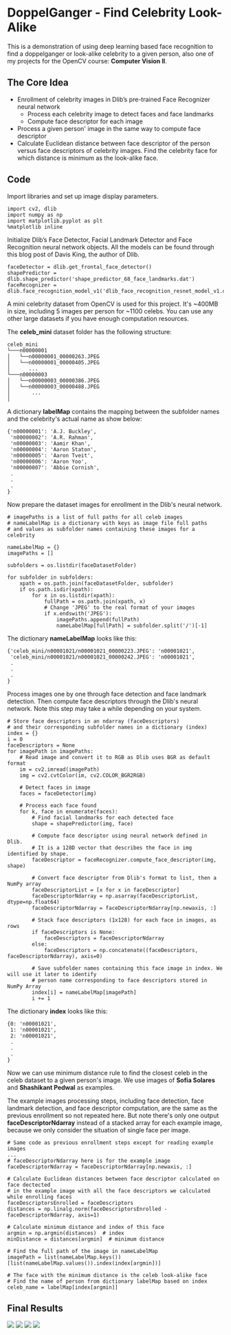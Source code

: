 # DoppelGanger - Find Celebrity Look-Alike

This is a demonstration of using deep learning based face recognition to find a doppelganger or look-alike celebrity to a given person, also one of my projects for the OpenCV course: **Computer Vision II**. 

## The Core Idea

- Enrollment of celebrity images in Dlib’s pre-trained Face Recognizer neural network
    * Process each celebrity image to detect faces and face landmarks
    * Compute face descriptor for each image
- Process a given person' image in the same way to compute face descriptor 
- Calculate Euclidean distance between face descriptor of the person versus face descriptors of celebrity images. Find the celebrity face for which distance is minimum as the look-alike face.

## Code

Import libraries and set up image display parameters.

```
import cv2, dlib
import numpy as np
import matplotlib.pyplot as plt
%matplotlib inline
```

Initialize Dlib’s Face Detector, Facial Landmark Detector and Face Recognition neural network objects. 
All the models can be found through this blog post of Davis King, the author of Dlib.

```
faceDetector = dlib.get_frontal_face_detector()
shapePredictor = dlib.shape_predictor('shape_predictor_68_face_landmarks.dat')
faceRecognizer = dlib.face_recognition_model_v1('dlib_face_recognition_resnet_model_v1.dat')
```

A mini celebrity dataset from OpenCV is used for this project. It's ~400MB in size, including 5 images per person for ~1100 celebs. You can use any other large datasets if you have enough computation resources. 

The **celeb_mini** dataset folder has the following structure:

```
celeb_mini
└───n00000001
│   └──n00000001_00000263.JPEG
│   └──n00000001_00000405.JPEG
│      ...
└───n00000003
│   └──n00000003_00000386.JPEG
│   └──n00000003_00000488.JPEG
│       ...
│
```

A dictionary **labelMap** contains the mapping between the subfolder names and the celebrity's actual name as show below:

```
{'n00000001': 'A.J. Buckley',
 'n00000002': 'A.R. Rahman',
 'n00000003': 'Aamir Khan',
 'n00000004': 'Aaron Staton',
 'n00000005': 'Aaron Tveit',
 'n00000006': 'Aaron Yoo',
 'n00000007': 'Abbie Cornish',
 .
 .
 .
}
```

Now prepare the dataset images for enrollment in the Dlib's neural network.

```
# imagePaths is a list of full paths for all celeb images  
# nameLabelMap is a dictionary with keys as image file full paths
# and values as subfolder names containing these images for a celebrity

nameLabelMap = {}
imagePaths = []

subfolders = os.listdir(faceDatasetFolder)

for subfolder in subfolders:
    xpath = os.path.join(faceDatasetFolder, subfolder)
    if os.path.isdir(xpath):
        for x in os.listdir(xpath):
            fullPath = os.path.join(xpath, x)
            # Change 'JPEG' to the real format of your images
            if x.endswith('JPEG'):
                imagePaths.append(fullPath)
                nameLabelMap[fullPath] = subfolder.split('/')[-1]
```

The dictionary **nameLabelMap** looks like this:

```
{'celeb_mini/n00001021/n00001021_00000223.JPEG': 'n00001021', 
 'celeb_mini/n00001021/n00001021_00000242.JPEG': 'n00001021',
 .
 .
 .
}
```

Process images one by one through face detection and face landmark detection. Then compute face descriptors through the Dlib's neural network. Note this step may take a while depending on your system.

```
# Store face descriptors in an ndarray (faceDescriptors)
# and their corresponding subfolder names in a dictionary (index)
index = {}
i = 0
faceDescriptors = None
for imagePath in imagePaths:
    # Read image and convert it to RGB as Dlib uses BGR as default format
    im = cv2.imread(imagePath)
    img = cv2.cvtColor(im, cv2.COLOR_BGR2RGB)
    
    # Detect faces in image
    faces = faceDetector(img)
    
    # Process each face found
    for k, face in enumerate(faces):
        # Find facial landmarks for each detected face
        shape = shapePredictor(img, face)
        
        # Compute face descriptor using neural network defined in Dlib.
        # It is a 128D vector that describes the face in img identified by shape.
        faceDescriptor = faceRecognizer.compute_face_descriptor(img, shape)
        
        # Convert face descriptor from Dlib's format to list, then a NumPy array
        faceDescriptorList = [x for x in faceDescriptor]
        faceDescriptorNdarray = np.asarray(faceDescriptorList, dtype=np.float64)
        faceDescriptorNdarray = faceDescriptorNdarray[np.newaxis, :]
        
        # Stack face descriptors (1x128) for each face in images, as rows
        if faceDescriptors is None:
            faceDescriptors = faceDescriptorNdarray
        else:
            faceDescriptors = np.concatenate((faceDescriptors, faceDescriptorNdarray), axis=0)
        
        # Save subfolder names containing this face image in index. We will use it later to identify
        # person name corresponding to face descriptors stored in NumPy Array
        index[i] = nameLabelMap[imagePath]
        i += 1
```

The dictionary **index** looks like this:

```
{0: 'n00001021', 
 1: 'n00001021', 
 2: 'n00001021', 
 .
 .
 .
}
```

Now we can use minimum distance rule to find the closest celeb in the celeb dataset to a given person's image. We use images of **Sofia Solares** and **Shashikant Pedwal** as examples.

The example images processing steps, including face detection, face landmark detection, and face descriptor computation, are the same as the previous enrollment so not repeated here. But note there's only one output **faceDescriptorNdarray** instead of a stacked array for each example image, because we only consider the situation of single face per image.

```
# Same code as previous enrollment steps except for reading example images
... 
# faceDescriptorNdarray here is for the example image
faceDescriptorNdarray = faceDescriptorNdarray[np.newaxis, :] 
        
# Calculate Euclidean distances between face descriptor calculated on face dectected
# in the example image with all the face descriptors we calculated while enrolling faces
faceDescriptorsEnrolled = faceDescriptors
distances = np.linalg.norm(faceDescriptorsEnrolled - faceDescriptorNdarray, axis=1)
        
# Calculate minimum distance and index of this face
argmin = np.argmin(distances)  # index
minDistance = distances[argmin]  # minimum distance
        
# Find the full path of the image in nameLabelMap
imagePath = list(nameLabelMap.keys())[list(nameLabelMap.values()).index(index[argmin])]  
    
# The face with the minimum distance is the celeb look-alike face
# Find the name of person from dictionary labelMap based on index 
celeb_name = labelMap[index[argmin]]
```

## Final Results

![](/data/images/shashikant-pedwal.jpg)  ![](/data/images/sofia-solares.jpg) ![](/data/images/alike1.JPEG)  ![](/data/images/alike2.JPEG)    
